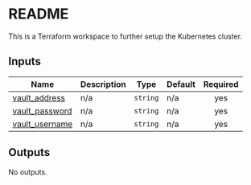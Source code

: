 # README
This is a Terraform workspace to further setup the Kubernetes cluster.

<!-- BEGIN_TF_DOCS -->
## Inputs

| Name | Description | Type | Default | Required |
|------|-------------|------|---------|:--------:|
| <a name="input_vault_address"></a> [vault\_address](#input\_vault\_address) | n/a | `string` | n/a | yes |
| <a name="input_vault_password"></a> [vault\_password](#input\_vault\_password) | n/a | `string` | n/a | yes |
| <a name="input_vault_username"></a> [vault\_username](#input\_vault\_username) | n/a | `string` | n/a | yes |

## Outputs

No outputs.
<!-- END_TF_DOCS -->
